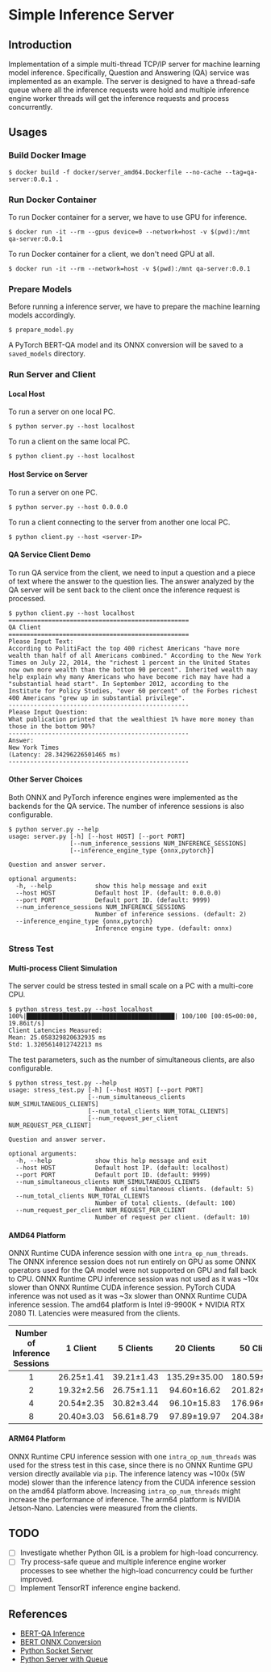 # Simple Inference Server

## Introduction

Implementation of a simple multi-thread TCP/IP server for machine learning model inference. Specifically, Question and Answering (QA) service was implemented as an example. The server is designed to have a thread-safe queue where all the inference requests were hold and multiple inference engine worker threads will get the inference requests and process concurrently.


## Usages

### Build Docker Image

```
$ docker build -f docker/server_amd64.Dockerfile --no-cache --tag=qa-server:0.0.1 .
```

### Run Docker Container

To run Docker container for a server, we have to use GPU for inference.

```
$ docker run -it --rm --gpus device=0 --network=host -v $(pwd):/mnt qa-server:0.0.1
```

To run Docker container for a client, we don't need GPU at all.

```
$ docker run -it --rm --network=host -v $(pwd):/mnt qa-server:0.0.1
```

### Prepare Models

Before running a inference server, we have to prepare the machine learning models accordingly.

```
$ prepare_model.py
```

A PyTorch BERT-QA model and its ONNX conversion will be saved to a `saved_models` directory.

### Run Server and Client

#### Local Host

To run a server on one local PC.


```
$ python server.py --host localhost
```

To run a client on the same local PC.


```
$ python client.py --host localhost
```

#### Host Service on Server

To run a server on one PC.


```
$ python server.py --host 0.0.0.0
```

To run a client connecting to the server from another one local PC.


```
$ python client.py --host <server-IP>
```

#### QA Service Client Demo

To run QA service from the client, we need to input a question and a piece of text where the answer to the question lies. The answer analyzed by the QA server will be sent back to the client once the inference request is processed.

```
$ python client.py --host localhost
==================================================
QA Client
==================================================
Please Input Text: 
According to PolitiFact the top 400 richest Americans "have more wealth than half of all Americans combined." According to the New York Times on July 22, 2014, the "richest 1 percent in the United States now own more wealth than the bottom 90 percent". Inherited wealth may help explain why many Americans who have become rich may have had a "substantial head start". In September 2012, according to the Institute for Policy Studies, "over 60 percent" of the Forbes richest 400 Americans "grew up in substantial privilege".
--------------------------------------------------
Please Input Question: 
What publication printed that the wealthiest 1% have more money than those in the bottom 90%?
--------------------------------------------------
Answer: 
New York Times
(Latency: 28.34296226501465 ms)
--------------------------------------------------
```

#### Other Server Choices

Both ONNX and PyTorch inference engines were implemented as the backends for the QA service. The number of inference sessions is also configurable.

```
$ python server.py --help
usage: server.py [-h] [--host HOST] [--port PORT]
                 [--num_inference_sessions NUM_INFERENCE_SESSIONS]
                 [--inference_engine_type {onnx,pytorch}]

Question and answer server.

optional arguments:
  -h, --help            show this help message and exit
  --host HOST           Default host IP. (default: 0.0.0.0)
  --port PORT           Default port ID. (default: 9999)
  --num_inference_sessions NUM_INFERENCE_SESSIONS
                        Number of inference sessions. (default: 2)
  --inference_engine_type {onnx,pytorch}
                        Inference engine type. (default: onnx)
```

### Stress Test

#### Multi-process Client Simulation

The server could be stress tested in small scale on a PC with a multi-core CPU.

```
$ python stress_test.py --host localhost
100%|█████████████████████████████████████████| 100/100 [00:05<00:00, 19.86it/s]
Client Latencies Measured: 
Mean: 25.058329820632935 ms
Std: 1.3205614012742213 ms
```

The test parameters, such as the number of simultaneous clients, are also configurable.

```
$ python stress_test.py --help
usage: stress_test.py [-h] [--host HOST] [--port PORT]
                      [--num_simultaneous_clients NUM_SIMULTANEOUS_CLIENTS]
                      [--num_total_clients NUM_TOTAL_CLIENTS]
                      [--num_request_per_client NUM_REQUEST_PER_CLIENT]

Question and answer server.

optional arguments:
  -h, --help            show this help message and exit
  --host HOST           Default host IP. (default: localhost)
  --port PORT           Default port ID. (default: 9999)
  --num_simultaneous_clients NUM_SIMULTANEOUS_CLIENTS
                        Number of simultaneous clients. (default: 5)
  --num_total_clients NUM_TOTAL_CLIENTS
                        Number of total clients. (default: 100)
  --num_request_per_client NUM_REQUEST_PER_CLIENT
                        Number of request per client. (default: 10)
```

#### AMD64 Platform

ONNX Runtime CUDA inference session with one `intra_op_num_threads`. The ONNX inference session does not run entirely on GPU as some ONNX operators used for the QA model were not supported on GPU and fall back to CPU. ONNX Runtime CPU inference session was not used as it was ~10x slower than ONNX Runtime CUDA inference session. PyTorch CUDA inference was not used as it was ~3x slower than ONNX Runtime CUDA inference session. The amd64 platform is Intel i9-9900K + NVIDIA RTX 2080 TI. Latencies were measured from the clients.

| Number of Inference Sessions |  1 Client  |  5 Clients |  20 Clients  |  50 Clients  |
|:----------------------------:|:----------:|:----------:|:------------:|:------------:|
|               1              | 26.25±1.41 | 39.21±1.43 | 135.29±35.00 | 180.59±76.91 |
|               2              | 19.32±2.56 | 26.75±1.11 |  94.60±16.62 | 201.82±89.11 |
|               4              | 20.54±2.35 | 30.82±3.44 |  96.10±15.83 | 176.96±66.71 |
|               8              | 20.40±3.03 | 56.61±8.79 |  97.89±19.97 | 204.38±62.40 |

#### ARM64 Platform

ONNX Runtime CPU inference session with one `intra_op_num_threads` was used for the stress test in this case, since there is no ONNX Runtime GPU version directly available via `pip`. The inference latency was ~100x (5W mode) slower than the inference latency from the CUDA inference session on the amd64 platform above. Increasing `intra_op_num_threads` might increase the performance of inference. The arm64 platform is NVIDIA Jetson-Nano. Latencies were measured from the clients.


## TODO

- [ ] Investigate whether Python GIL is a problem for high-load concurrency.
- [ ] Try process-safe queue and multiple inference engine worker processes to see whether the high-load concurrency could be further improved.
- [ ] Implement TensorRT inference engine backend.

## References

* [BERT-QA Inference](https://leimao.github.io/blog/PyTorch-Dynamic-Quantization/)
* [BERT ONNX Conversion](https://github.com/microsoft/onnxruntime/blob/master/onnxruntime/python/tools/transformers/notebooks/PyTorch_Bert-Squad_OnnxRuntime_GPU.ipynb)
* [Python Socket Server](https://docs.python.org/3.8/library/socketserver.html)
* [Python Server with Queue](https://stackoverflow.com/questions/46138771/python-multipleclient-server-with-queues)
